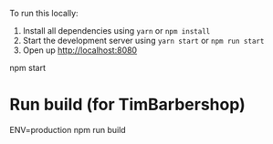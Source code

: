 To run this locally:

1. Install all dependencies using `yarn` or `npm install`
2. Start the development server using `yarn start` or `npm run start`
3. Open up [http://localhost:8080](http://localhost:8080)

npm start

# Run build (for TimBarbershop)

ENV=production npm run build
